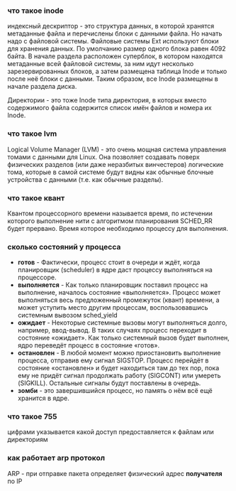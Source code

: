 ### что такое inode 
индексный дескриптор - это структура данных, в которой хранятся метаданные файла и перечислены блоки с данными файла. Но начать надо с файловой системы. Файловые системы Ext используют блоки для хранения данных. По умолчанию размер одного блока равен 4092 байта. В начале раздела расположен суперблок, в котором находятся метаданные всей файловой системы, за ним идут несколько зарезервированных блоков, а затем размещена таблица Inode и только после неё блоки с данными. Таким образом, все Inode размещены в начале раздела диска.

Директории - это тоже Inode типа директория, в которых вместо содержимого файла содержится список имён файлов и номера их Inode.

### что такое lvm
Logical Volume Manager (LVM) - это очень мощная система управления томами с данными для Linux. Она позволяет создавать поверх физических разделов (или даже неразбитых винчестеров) логические тома, которые в самой системе будут видны как обычные блочные устройства с данными (т.е. как обычные разделы).   

### что такое квант
Квантом процессорного времени называется время, по истечении которого выполнение нити с алгоритмом планирования SCHED_RR будет прервано. Время которое необходимо процессу для выполнения.  

### сколько состояний у процесса
  - **готов** - Фактически, процесс стоит в очереди и ждёт, когда планировщик (scheduler) в ядре даст процессу выполняться на процессоре.
  - **выполняется** - Как только планировщик поставил процесс на выполнение, началось состояние «выполняется». Процесс может выполняться весь предложенный промежуток (квант) времени, а может уступить место другим процессам, воспользовавшись системным вывозом sched_yield
  - **ожидает** - Некоторые системные вызовы могут выполняться долго, например, ввод-вывод. В таких случаях процесс переходит в состояние «ожидает». Как только системный вызов будет выполнен, ядро переведёт процесс в состояние «готов». 
  - **остановлен** - В любой момент можно приостановить выполнение процесса, отправив ему сигнал SIGSTOP. Процесс перейдёт в состояние «остановлен» и будет находиться там до тех пор, пока ему не придёт сигнал продолжать работу (SIGCONT) или умереть (SIGKILL). Остальные сигналы будут поставлены в очередь.
  - **зомби** - это завершившийся процесс, но память о нём всё ещё хранится в ядре.

### что такое 755

цифрами указывается какой доступ предоставляется к файлам или директориям

### как работает arp протокол 

ARP - при отправке пакета определяет физический адрес **получателя** по IP 
